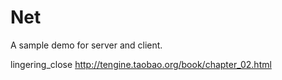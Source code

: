 # Net

A sample demo for server and client.


lingering_close
http://tengine.taobao.org/book/chapter_02.html
